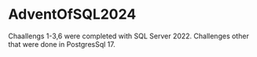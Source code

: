# AdventOfSQL2024
Chaallengs 1-3,6 were completed with SQL Server 2022.  Challenges other that were done in PostgresSql 17.
